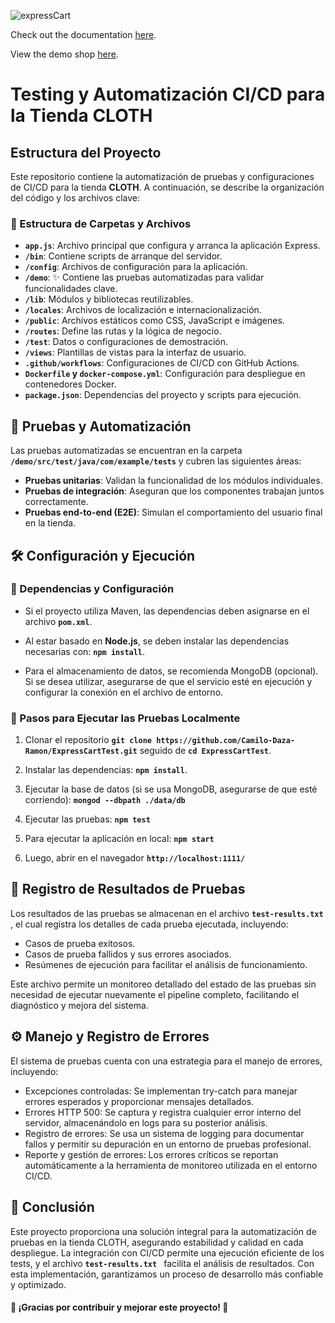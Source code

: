 ![expressCart](https://raw.githubusercontent.com/mrvautin/expressCart/master/public/images/logo.png)

Check out the documentation [here](https://github.com/mrvautin/expressCart/wiki).

View the demo shop [here](https://expresscart-demo.markmoffat.com/).

# Testing y Automatización CI/CD para la Tienda CLOTH

## Estructura del Proyecto

Este repositorio contiene la automatización de pruebas y configuraciones de CI/CD para la tienda **CLOTH**. A continuación, se describe la organización del código y los archivos clave:

### 📂 Estructura de Carpetas y Archivos

- **`app.js`**: Archivo principal que configura y arranca la aplicación Express.
- **`/bin`**: Contiene scripts de arranque del servidor.
- **`/config`**: Archivos de configuración para la aplicación.
- **`/demo`**: ✨ Contiene las pruebas automatizadas para validar funcionalidades clave.
- **`/lib`**: Módulos y bibliotecas reutilizables.
- **`/locales`**: Archivos de localización e internacionalización.
- **`/public`**: Archivos estáticos como CSS, JavaScript e imágenes.
- **`/routes`**: Define las rutas y la lógica de negocio.
- **`/test`**: Datos o configuraciones de demostración.
- **`/views`**: Plantillas de vistas para la interfaz de usuario.
- **`.github/workflows`**: Configuraciones de CI/CD con GitHub Actions.
- **`Dockerfile` y `docker-compose.yml`**: Configuración para despliegue en contenedores Docker.
- **`package.json`**: Dependencias del proyecto y scripts para ejecución.

## 🚀 Pruebas y Automatización

Las pruebas automatizadas se encuentran en la carpeta **`/demo/src/test/java/com/example/tests`** y cubren las siguientes áreas:

- **Pruebas unitarias**: Validan la funcionalidad de los módulos individuales.
- **Pruebas de integración**: Aseguran que los componentes trabajan juntos correctamente.
- **Pruebas end-to-end (E2E)**: Simulan el comportamiento del usuario final en la tienda.

## 🛠️ Configuración y Ejecución

### 📌 Dependencias y Configuración

- Si el proyecto utiliza Maven, las dependencias deben asignarse en el archivo **`pom.xml`**.

- Al estar basado en **Node.js**, se deben instalar las dependencias necesarias con: **`npm install`**.

- Para el almacenamiento de datos, se recomienda MongoDB (opcional). Si se desea utilizar, asegurarse de que el servicio esté en ejecución y configurar la conexión en el archivo de entorno.

### 🔧 Pasos para Ejecutar las Pruebas Localmente

1. Clonar el repositorio **`git clone https://github.com/Camilo-Daza-Ramon/ExpressCartTest.git`** seguido de **`cd ExpressCartTest`**.

2.  Instalar las dependencias: **`npm install`**.

3. Ejecutar la base de datos (si se usa MongoDB, asegurarse de que esté corriendo): **`mongod --dbpath ./data/db`**

4. Ejecutar las pruebas: **`npm test`**

5. Para ejecutar la aplicación en local: **`npm start`**

6. Luego, abrir en el navegador **`http://localhost:1111/ `**

## 📄 Registro de Resultados de Pruebas

Los resultados de las pruebas se almacenan en el archivo **`test-results.txt `**, el cual registra los detalles de cada prueba ejecutada, incluyendo:

- Casos de prueba exitosos.
- Casos de prueba fallidos y sus errores asociados.
- Resúmenes de ejecución para facilitar el análisis de funcionamiento.

Este archivo permite un monitoreo detallado del estado de las pruebas sin necesidad de ejecutar nuevamente el pipeline completo, facilitando el diagnóstico y mejora del sistema.

## ⚙️ Manejo y Registro de Errores

El sistema de pruebas cuenta con una estrategia para el manejo de errores, incluyendo:

- Excepciones controladas: Se implementan try-catch para manejar errores esperados y proporcionar mensajes detallados.
- Errores HTTP 500: Se captura y registra cualquier error interno del servidor, almacenándolo en logs para su posterior análisis.
- Registro de errores: Se usa un sistema de logging para documentar fallos y permitir su depuración en un entorno de pruebas profesional.
- Reporte y gestión de errores: Los errores críticos se reportan automáticamente a la herramienta de monitoreo utilizada en el entorno CI/CD.

## 📌 Conclusión
Este proyecto proporciona una solución integral para la automatización de pruebas en la tienda CLOTH, asegurando estabilidad y calidad en cada despliegue. La integración con CI/CD permite una ejecución eficiente de los tests, y el archivo **`test-results.txt `** facilita el análisis de resultados. Con esta implementación, garantizamos un proceso de desarrollo más confiable y optimizado.

#### 🚀 ¡Gracias por contribuir y mejorar este proyecto! 🎯